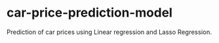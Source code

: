 # car-price-prediction-model
Prediction of car prices using Linear regression and Lasso Regression.
